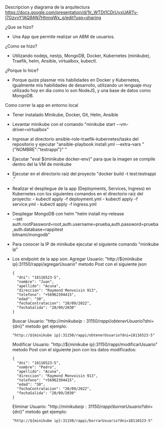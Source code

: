 Descripcion y diagrama de la arquitectura https://docs.google.com/presentation/d/1lr_WTDt1CDrUyxUARTy-I7GzvyY1AQ9AN7HtnnqWx_g/edit?usp=sharing

¿Que se hizo?

- Una App que permite realizar un ABM de usuarios.

¿Como se hizo?

- Utilizando nodejs, nestjs, MongoDB, Docker, Kubernetes (minikube), Traefik, helm, Ansible, virtualbox, kubectl.  

¿Porque lo hice?

- Porque quize plasmar mis habilidades en Docker y Kubernetes, igualmente mis habilidades de desarrollo, utilizando un lenguaje muy utilizado hoy en dia como lo son NodeJS, y una base de datos como MongoDB.

Como correr la app en entorno local

- Tener instalado Minikube, Docker, Git, Helm, Ansible

- Levantar minikube con el comando "minikube start --vm-driver=virtualbox"
- Ingresar al directorio ansible-role-traefik-kubernetes/tasks del repositorio y ejecutar "ansible-playbook install.yml --extra-vars "{\"NOMBRE\":\"testrappi\"}" "
- Ejecutar "eval $(minikube docker-env)" para que la imagen se compile dentro del la VM de minikube
- Ejecutar en el directorio raiz del proyecto "docker build -t test:testrappi  ."
- Realizar el despliegue de la app (Deployments, Services, Ingress) en Kubernetes con los siguientes comandos en el directorio raiz del proyecto:
         - kubectl apply -f deployment.yml
         - kubectl apply -f service.yml
         - kubectl apply -f ingress.yml
- Desplegar MongoDB con helm "helm install my-release \
        --set auth.rootPassword=root,auth.username=prueba,auth.password=prueba,auth.database=rappitest \
        bitnami/mongodb"

- Para conocer la IP de minikube ejecutar el siguiente comando "minikube ip"

- Los endpoint de la app son:
  Agregar Usuario: "http://${minikube ip}:31150/rappi/agregarUsuario" metodo Post con el siguiente json 
     
      {
        "dni": "18116523-5",
        "nombre": "Juan",
        "apellido": "Acuna",
        "direccion": "Raymond Monvoisin 913",
        "telefono": "+56962394415",
        "edad": "30",
        "fechaContratacion": "20/09/2022",
        "fechaSalida": "20/09/2030"
      }

  Buscar Usuario: "http://${minikube ip}:31150/rappi/obtenerUsuario?dni=${dni}" metodo get ejemplo: 
    
      "http://${minikube ip}:31150/rappi/obtenerUsuario?dni=18116523-5"
  
  Modificar Usuario: "http://${minikube ip}:31150/rappi/modificarUsuario" metodo Post con el siguiente json con los datos modificados:

      {
        "dni": "18116523-5",
        "nombre": "Pedro",
        "apellido": "Acuna",
        "direccion": "Raymond Monvoisin 913",
        "telefono": "+56962394415",
        "edad": "30",
        "fechaContratacion": "20/09/2022",
        "fechaSalida": "20/09/2030"
      }

  Eliminar Usuario: "http://${minikube ip}:31150/rappi/borrarUsuario?dni=${dni}" metodo get ejemplo: 

      "http://${minikube ip}:31150/rappi/borrarUsuario?dni=18116523-5"
